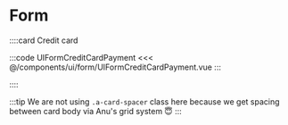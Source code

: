 # Form

<!-- 👉 Credit card -->
<!-- Check why we can't apply * to label via configurable prop => Add * in this UI & add tip in docs how to do it -->
::::card Credit card

:::code UIFormCreditCardPayment
<<< @/components/ui/form/UIFormCreditCardPayment.vue
:::

::::

:::tip
We are not using `.a-card-spacer` class here because we get spacing between card body via Anu's grid system 😇
:::
